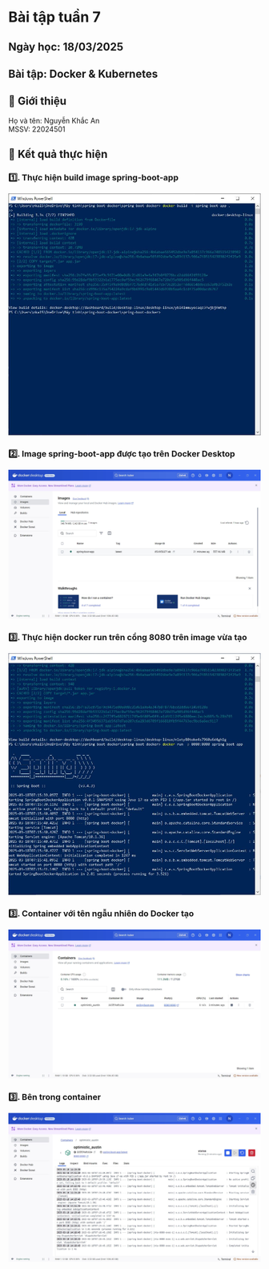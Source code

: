 # Bài tập tuần 7
## Ngày học: 18/03/2025
## Bài tập: Docker & Kubernetes

## 📌 Giới thiệu
Họ và tên: Nguyễn Khắc An\
MSSV: 22024501

## 📌 Kết quả thực hiện
### 1️⃣. Thực hiện build image spring-boot-app
![plot](image/1.JPG)
### 2️⃣. Image spring-boot-app được tạo trên Docker Desktop
![Alt text](image/2.JPG)
### 3️⃣. Thực hiện docker run trên cổng 8080 trên image vừa tạo
![Alt text](image/3.JPG)
### 3️⃣. Container với tên ngẫu nhiên do Docker tạo
![Alt text](image/4.JPG)
### 3️⃣. Bên trong container
![Alt text](image/5.JPG)


